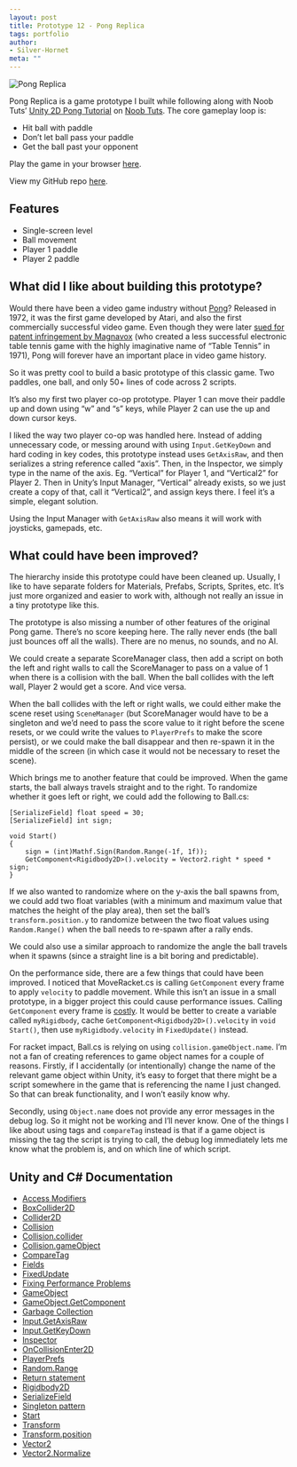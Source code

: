 ```yaml
---
layout: post
title: Prototype 12 - Pong Replica
tags: portfolio
author:
- Silver-Hornet
meta: ""
---
```


![Pong Replica]({{site.url}}/pong-replica.gif)

Pong Replica is a game prototype I built while following along with Noob Tuts’ [Unity 2D Pong Tutorial](https://noobtuts.com/unity/2d-pong-game) on [Noob Tuts](https://www.noobtuts.com/). The core gameplay loop is:

- Hit ball with paddle
- Don’t let ball pass your paddle
- Get the ball past your opponent

Play the game in your browser [here](https://play.unity.com/mg/other/tetris-replica-from-noob-tuts-unity-2d-pong-game-tutorial).

View my GitHub repo [here](https://github.com/silver-hornet/noobtuts-pong-replica).

## Features
- Single-screen level
- Ball movement
- Player 1 paddle
- Player 2 paddle

## What did I like about building this prototype?
Would there have been a video game industry without [Pong](https://en.wikipedia.org/wiki/Pong)? Released in 1972, it was the first game developed by Atari, and also the first commercially successful video game. Even though they were later  [sued for patent infringement by Magnavox](https://thinksetmag.com/insights/digital-detective-pong) (who created a less successful electronic table tennis game with the highly imaginative name of “Table Tennis” in 1971), Pong will forever have an important place in video game history.

So it was pretty cool to build a basic prototype of this classic game. Two paddles, one ball, and only 50+ lines of code across 2 scripts.

It’s also my first two player co-op prototype. Player 1 can move their paddle up and down using “w” and “s” keys, while Player 2 can use the up and down cursor keys.

I liked the way two player co-op was handled here. Instead of adding unnecessary code, or messing around with using `Input.GetKeyDown` and hard coding in key codes, this prototype instead uses `GetAxisRaw`, and then serializes a string reference called “axis”. Then, in the Inspector, we simply type in the name of the axis. Eg. “Vertical” for Player 1, and “Vertical2” for Player 2. Then in Unity’s Input Manager, “Vertical” already exists, so we just create a copy of that, call it “Vertical2”, and assign keys there. I feel it’s a simple, elegant solution. 

Using the Input Manager with `GetAxisRaw` also means it will work with joysticks, gamepads, etc.

## What could have been improved?
The hierarchy inside this prototype could have been cleaned up. Usually, I like to have separate folders for Materials, Prefabs, Scripts, Sprites, etc. It’s just more organized and easier to work with, although not really an issue in a tiny prototype like this.

The prototype is also missing a number of other features of the original Pong game. There’s no score keeping here. The rally never ends (the ball just bounces off all the walls). There are no menus, no sounds, and no AI.

We could create a separate ScoreManager class, then add a script on both the left and right walls to call the ScoreManager to pass on a value of 1 when there is a collision with the ball. When the ball collides with the left wall, Player 2 would get a score. And vice versa.

When the ball collides with the left or right walls, we could either make the scene reset using `SceneManager` (but ScoreManager would have to be a singleton and we’d need to pass the score value to it right before the scene resets, or we could write the values to `PlayerPrefs` to make the score persist), or we could make the ball disappear and then re-spawn it in the middle of the screen (in which case it would not be necessary to reset the scene).

Which brings me to another feature that could be improved. When the game starts, the ball always travels straight and to the right. To randomize whether it goes left or right, we could add the following to Ball.cs:

	[SerializeField] float speed = 30;
    [SerializeField] int sign;

    void Start()
    {
        sign = (int)Mathf.Sign(Random.Range(-1f, 1f));
        GetComponent<Rigidbody2D>().velocity = Vector2.right * speed * sign;
    }

If we also wanted to randomize where on the y-axis the ball spawns from, we could add two float variables (with a minimum and maximum value that matches the height of the play area), then set the ball’s `transform.position.y` to randomize between the two float values using `Random.Range()` when the ball needs to re-spawn after a rally ends.

We could also use a similar approach to randomize the angle the ball travels when it spawns (since a straight line is a bit boring and predictable).

On the performance side, there are a few things that could have been improved. I noticed that MoveRacket.cs is calling `GetComponent` every frame to apply `velocity` to paddle movement. While this isn’t an issue in a small prototype, in a bigger project this could cause performance issues. Calling `GetComponent` every frame is [costly](https://www.monkeykidgc.com/2021/02/unity-getcomponent.html). It would be better to create a variable called `myRigidbody`, cache `GetComponent<Rigidbody2D>().velocity` in `void Start()`, then use `myRigidbody.velocity` in `FixedUpdate()` instead.

For racket impact, Ball.cs is relying on using `collision.gameObject.name`. I’m not a fan of creating references to game object names for a couple of reasons. Firstly, if I accidentally (or intentionally) change the name of the relevant game object within Unity, it’s easy to forget that there might be a script somewhere in the game that is referencing the name I just changed. So that can break functionality, and I won’t easily know why.

Secondly, using `Object.name` does not provide any error messages in the debug log. So it might not be working and I’ll never know. One of the things I like about using tags and `compareTag` instead is that if a game object is missing the tag the script is trying to call, the debug log immediately lets me know what the problem is, and on which line of which script.

## Unity and C# Documentation
- [Access Modifiers](https://docs.microsoft.com/en-us/dotnet/csharp/programming-guide/classes-and-structs/access-modifiers)
- [BoxCollider2D](https://docs.unity3d.com/2018.4/Documentation/ScriptReference/BoxCollider2D.html)
- [Collider2D](https://docs.unity3d.com/2018.4/Documentation/ScriptReference/Collider2D.html)
- [Collision](https://docs.unity3d.com/2018.4/Documentation/ScriptReference/Collision.html)
- [Collision.collider](https://docs.unity3d.com/2018.4/Documentation/ScriptReference/Collision-collider.html)
- [Collision.gameObject](https://docs.unity3d.com/2018.4/Documentation/ScriptReference/Collision-gameObject.html)
- [CompareTag](https://docs.unity3d.com/ScriptReference/GameObject.CompareTag.html)
- [Fields](https://docs.microsoft.com/en-us/dotnet/csharp/programming-guide/classes-and-structs/fields)
- [FixedUpdate](https://docs.unity3d.com/2018.4/Documentation/ScriptReference/Experimental.PlayerLoop.FixedUpdate.html)
- [Fixing Performance Problems](https://learn.unity.com/tutorial/fixing-performance-problems-2019-3?uv=2019.3#5e85b706edbc2a0020b5e02a)
- [GameObject](https://docs.unity3d.com/2018.4/Documentation/ScriptReference/GameObject.html)
- [GameObject.GetComponent](https://docs.unity3d.com/2018.4/Documentation/ScriptReference/GameObject.GetComponent.html)
- [Garbage Collection](https://docs.unity3d.com/2018.4/Documentation/Manual/UnderstandingAutomaticMemoryManagement.html)
- [Input.GetAxisRaw](https://docs.unity3d.com/2018.4/Documentation/ScriptReference/Input.GetAxisRaw.html)
- [Input.GetKeyDown](https://docs.unity3d.com/2018.4/Documentation/ScriptReference/Input.GetKeyDown.html)
- [Inspector](https://docs.unity3d.com/2018.4/Documentation/Manual/UsingTheInspector.html)
- [OnCollisionEnter2D](https://docs.unity3d.com/2018.4/Documentation/ScriptReference/MonoBehaviour.OnCollisionEnter2D.html)
- [PlayerPrefs](https://docs.unity3d.com/2018.4/Documentation/ScriptReference/PlayerPrefs.html)
- [Random.Range](https://docs.unity3d.com/2018.4/Documentation/ScriptReference/Random.Range.html)
- [Return statement](https://en.wikipedia.org/wiki/Return_statement)
- [Rigidbody2D](https://docs.unity3d.com/2018.4/Documentation/ScriptReference/Rigidbody2D.html)
- [SerializeField](https://docs.unity3d.com/2018.4/Documentation/ScriptReference/SerializeField.html)
- [Singleton pattern](https://en.wikipedia.org/wiki/Singleton_pattern)
- [Start](https://docs.unity3d.com/2018.4/Documentation/ScriptReference/MonoBehaviour.Start.html)
- [Transform](https://docs.unity3d.com/2018.4/Documentation/ScriptReference/Transform.html)
- [Transform.position](https://docs.unity3d.com/2018.4/Documentation/ScriptReference/Transform-position.html)
- [Vector2](https://docs.unity3d.com/2018.4/Documentation/ScriptReference/Vector2.html)
- [Vector2.Normalize](https://docs.unity3d.com/ScriptReference/Vector2.Normalize.html)